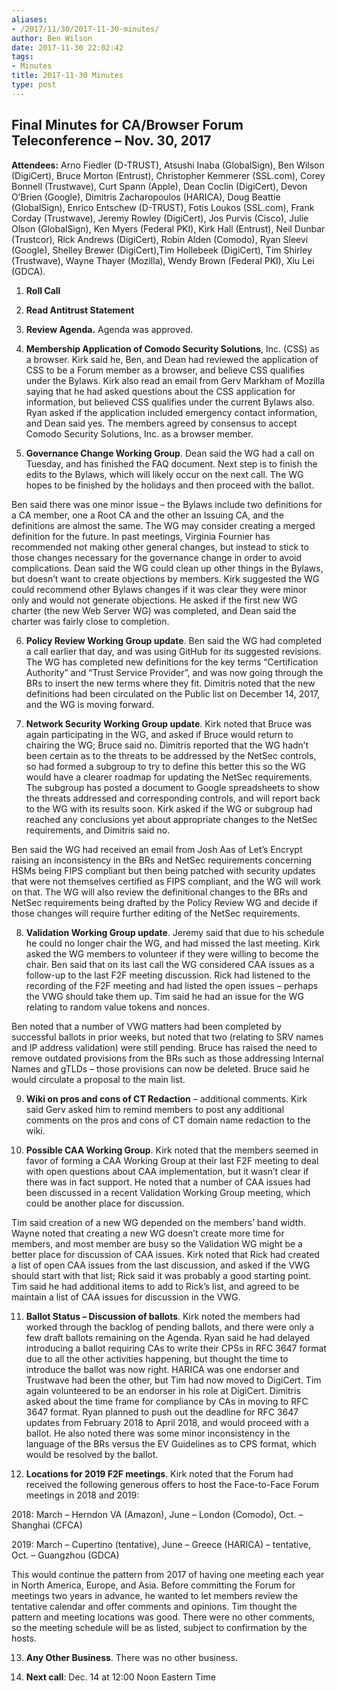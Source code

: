 ```yaml
---
aliases:
- /2017/11/30/2017-11-30-minutes/
author: Ben Wilson
date: 2017-11-30 22:02:42
tags:
- Minutes
title: 2017-11-30 Minutes
type: post
---
```


## Final Minutes for CA/Browser Forum Teleconference – Nov. 30, 2017

**Attendees:** Arno Fiedler (D-TRUST), Atsushi Inaba (GlobalSign), Ben Wilson (DigiCert), Bruce Morton (Entrust), Christopher Kemmerer (SSL.com), Corey Bonnell (Trustwave), Curt Spann (Apple), Dean Coclin (DigiCert), Devon O’Brien (Google), Dimitris Zacharopoulos (HARICA), Doug Beattie (GlobalSign), Enrico Entschew (D-TRUST), Fotis Loukos (SSL.com), Frank Corday (Trustwave), Jeremy Rowley (DigiCert), Jos Purvis (Cisco), Julie Olson (GlobalSign), Ken Myers (Federal PKI), Kirk Hall (Entrust), Neil Dunbar (Trustcor), Rick Andrews (DigiCert), Robin Alden (Comodo), Ryan Sleevi (Google), Shelley Brewer (DigiCert),Tim Hollebeek (DigiCert), Tim Shirley (Trustwave), Wayne Thayer (Mozilla), Wendy Brown (Federal PKI), Xiu Lei (GDCA).

1. **Roll Call**

1. **Read Antitrust Statement**

1. **Review Agenda.** Agenda was approved.

1. **Membership Application of Comodo Security Solutions**, Inc. (CSS) as a browser. Kirk said he, Ben, and Dean had reviewed the application of CSS to be a Forum member as a browser, and believe CSS qualifies under the Bylaws. Kirk also read an email from Gerv Markham of Mozilla saying that he had asked questions about the CSS application for information, but believed CSS qualifies under the current Bylaws also. Ryan asked if the application included emergency contact information, and Dean said yes. The members agreed by consensus to accept Comodo Security Solutions, Inc. as a browser member.

1. **Governance Change Working Group**. Dean said the WG had a call on Tuesday, and has finished the FAQ document. Next step is to finish the edits to the Bylaws, which will likely occur on the next call. The WG hopes to be finished by the holidays and then proceed with the ballot.

Ben said there was one minor issue – the Bylaws include two definitions for a CA member, one a Root CA and the other an Issuing CA, and the definitions are almost the same. The WG may consider creating a merged definition for the future. In past meetings, Virginia Fournier has recommended not making other general changes, but instead to stick to those changes necessary for the governance change in order to avoid complications. Dean said the WG could clean up other things in the Bylaws, but doesn’t want to create objections by members. Kirk suggested the WG could recommend other Bylaws changes if it was clear they were minor only and would not generate objections. He asked if the first new WG charter (the new Web Server WG) was completed, and Dean said the charter was fairly close to completion.

6. **Policy Review Working Group update**. Ben said the WG had completed a call earlier that day, and was using GitHub for its suggested revisions. The WG has completed new definitions for the key terms “Certification Authority” and “Trust Service Provider”, and was now going through the BRs to insert the new terms where they fit. Dimitris noted that the new definitions had been circulated on the Public list on December 14, 2017, and the WG is moving forward.

1. **Network Security Working Group update**. Kirk noted that Bruce was again participating in the WG, and asked if Bruce would return to chairing the WG; Bruce said no. Dimitris reported that the WG hadn’t been certain as to the threats to be addressed by the NetSec controls, so had formed a subgroup to try to define this better this so the WG would have a clearer roadmap for updating the NetSec requirements. The subgroup has posted a document to Google spreadsheets to show the threats addressed and corresponding controls, and will report back to the WG with its results soon. Kirk asked if the WG or subgroup had reached any conclusions yet about appropriate changes to the NetSec requirements, and Dimitris said no.

Ben said the WG had received an email from Josh Aas of Let’s Encrypt raising an inconsistency in the BRs and NetSec requirements concerning HSMs being FIPS compliant but then being patched with security updates that were not themselves certified as FIPS compliant, and the WG will work on that. The WG will also review the definitional changes to the BRs and NetSec requirements being drafted by the Policy Review WG and decide if those changes will require further editing of the NetSec requirements.

8. **Validation Working Group update**. Jeremy said that due to his schedule he could no longer chair the WG, and had missed the last meeting. Kirk asked the WG members to volunteer if they were willing to become the chair. Ben said that on its last call the WG considered CAA issues as a follow-up to the last F2F meeting discussion. Rick had listened to the recording of the F2F meeting and had listed the open issues – perhaps the VWG should take them up. Tim said he had an issue for the WG relating to random value tokens and nonces.

Ben noted that a number of VWG matters had been completed by successful ballots in prior weeks, but noted that two (relating to SRV names and IP address validation) were still pending. Bruce has raised the need to remove outdated provisions from the BRs such as those addressing Internal Names and gTLDs – those provisions can now be deleted. Bruce said he would circulate a proposal to the main list.

9. **Wiki on pros and cons of CT Redaction** – additional comments. Kirk said Gerv asked him to remind members to post any additional comments on the pros and cons of CT domain name redaction to the wiki.

1. **Possible CAA Working Group**. Kirk noted that the members seemed in favor of forming a CAA Working Group at their last F2F meeting to deal with open questions about CAA implementation, but it wasn’t clear if there was in fact support. He noted that a number of CAA issues had been discussed in a recent Validation Working Group meeting, which could be another place for discussion.

Tim said creation of a new WG depended on the members’ band width. Wayne noted that creating a new WG doesn’t create more time for members, and most member are busy so the Validation WG might be a better place for discussion of CAA issues. Kirk noted that Rick had created a list of open CAA issues from the last discussion, and asked if the VWG should start with that list; Rick said it was probably a good starting point. Tim said he had additional items to add to Rick’s list, and agreed to be maintain a list of CAA issues for discussion in the VWG.

11. **Ballot Status – Discussion of ballots**. Kirk noted the members had worked through the backlog of pending ballots, and there were only a few draft ballots remaining on the Agenda. Ryan said he had delayed introducing a ballot requiring CAs to write their CPSs in RFC 3647 format due to all the other activities happening, but thought the time to introduce the ballot was now right. HARICA was one endorser and Trustwave had been the other, but Tim had now moved to DigiCert. Tim again volunteered to be an endorser in his role at DigiCert. Dimitris asked about the time frame for compliance by CAs in moving to RFC 3647 format. Ryan planned to push out the deadline for RFC 3647 updates from February 2018 to April 2018, and would proceed with a ballot. He also noted there was some minor inconsistency in the language of the BRs versus the EV Guidelines as to CPS format, which would be resolved by the ballot.

01. **Locations for 2019 F2F meetings**. Kirk noted that the Forum had received the following generous offers to host the Face-to-Face Forum meetings in 2018 and 2019:

2018: March – Herndon VA (Amazon), June – London (Comodo), Oct. – Shanghai (CFCA)

2019: March – Cupertino (tentative), June – Greece (HARICA) – tentative, Oct. – Guangzhou (GDCA)

This would continue the pattern from 2017 of having one meeting each year in North America, Europe, and Asia. Before committing the Forum for meetings two years in advance, he wanted to let members review the tentative calendar and offer comments and opinions. Tim thought the pattern and meeting locations was good. There were no other comments, so the meeting schedule will be as listed, subject to confirmation by the hosts.

13. **Any Other Business**. There was no other business.

01. **Next call**: Dec. 14 at 12:00 Noon Eastern Time